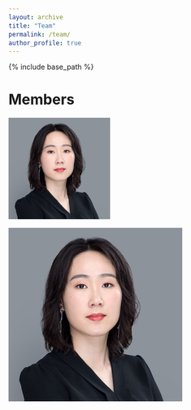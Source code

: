 ```yaml
---
layout: archive
title: "Team"
permalink: /team/
author_profile: true
---
```


{% include base_path %}

Members
======

<img src="/images/chen.png" width="200" />

![Chen Qin](/images/chen.png)
